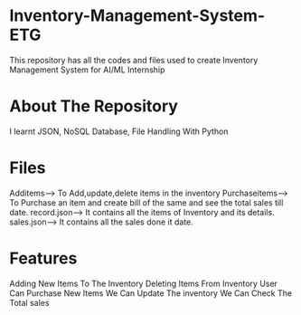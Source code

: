 # Inventory-Management-System-ETG
This repository has all the codes and files used to create Inventory Management System for AI/ML Internship 
# About The Repository 
I learnt JSON, NoSQL Database, File Handling With Python
# Files
Additems--> To Add,update,delete items in the inventory
Purchaseitems--> To Purchase an item and create bill of the same and see the total sales till date.
record.json--> It contains all the items of Inventory and its details.
sales.json--> It contains all the sales done it date.

# Features 
Adding New Items To The Inventory
Deleting Items From Inventory
User Can Purchase New Items
We Can Update The inventory
We Can Check The Total sales 
